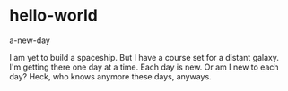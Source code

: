 # hello-world
a-new-day

I am yet to build a spaceship. But I have a course set for a distant galaxy. 
I'm getting there one day at a time. Each day is new. Or am I new to each day?
Heck, who knows anymore these days, anyways.
